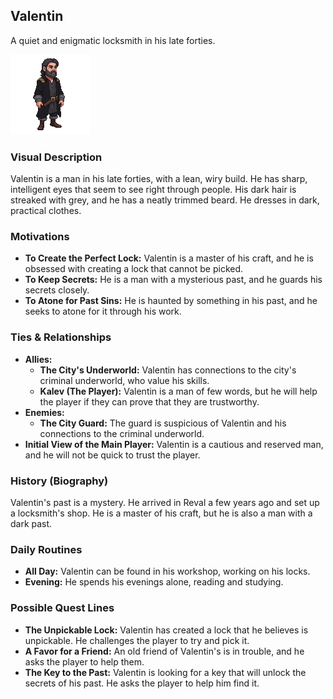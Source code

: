 ## Valentin

A quiet and enigmatic locksmith in his late forties.

![](valentin.png)
### Visual Description
Valentin is a man in his late forties, with a lean, wiry build. He has sharp, intelligent eyes that seem to see right through people. His dark hair is streaked with grey, and he has a neatly trimmed beard. He dresses in dark, practical clothes.

### Motivations
- **To Create the Perfect Lock:** Valentin is a master of his craft, and he is obsessed with creating a lock that cannot be picked.
- **To Keep Secrets:** He is a man with a mysterious past, and he guards his secrets closely.
- **To Atone for Past Sins:** He is haunted by something in his past, and he seeks to atone for it through his work.

### Ties & Relationships
- **Allies:**
    - **The City's Underworld:** Valentin has connections to the city's criminal underworld, who value his skills.
    - **Kalev (The Player):** Valentin is a man of few words, but he will help the player if they can prove that they are trustworthy.
- **Enemies:**
    - **The City Guard:** The guard is suspicious of Valentin and his connections to the criminal underworld.
- **Initial View of the Main Player:** Valentin is a cautious and reserved man, and he will not be quick to trust the player.

### History (Biography)
Valentin's past is a mystery. He arrived in Reval a few years ago and set up a locksmith's shop. He is a master of his craft, but he is also a man with a dark past.

### Daily Routines
- **All Day:** Valentin can be found in his workshop, working on his locks.
- **Evening:** He spends his evenings alone, reading and studying.

### Possible Quest Lines
- **The Unpickable Lock:** Valentin has created a lock that he believes is unpickable. He challenges the player to try and pick it.
- **A Favor for a Friend:** An old friend of Valentin's is in trouble, and he asks the player to help them.
- **The Key to the Past:** Valentin is looking for a key that will unlock the secrets of his past. He asks the player to help him find it.
